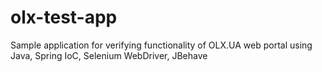 olx-test-app
===============

Sample application for verifying functionality of OLX.UA web portal using Java, Spring IoC, Selenium WebDriver, JBehave

